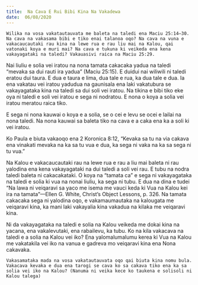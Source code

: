 ```yaml
---
title:  Na Cava E Rui Bibi Kina Na Vakadewa
date:  06/08/2020
---
```


`Wilika na vosa vakatautauvata me baleta na taledi ena Maciu 25:14–30. Na cava na vakasama bibi e tiko enai talanoa oqo? Na cava na vuna e vakacaucautaki rau kina na lewe rua e rau liu mai na Kalou, qai vatonaki koya e muri mai? Na cava e tukuna ki veikeda ena kena vakayagataki na taledi? Vakauasivi raica na Maciu 25:29.`

Nai liuliu e solia vei iratou na nona tamata cakacaka yadua na taledi “mevaka sa dui rauti ira yadua” (Maciu 25:15). E duidui nai wiliwili ni taledi eratou dui taura. E dua e taura e lima, dua tale e rua, ka dua tale e dua. Ia ena vakatau vei iratou yadudua na gaunisala ena laki vakatubura se vakayagataka kina na taledi sa dui soli vei iratou. Na tikina e bibi tiko eke oya ni taledi e soli vei iratou e sega ni nodratou. E nona o koya a solia vei iratou meratou raica tiko.

E sega ni nona kauwai o koya e a solia, se o cei e levu se ocei e lailai na nona taledi. Na nona kauwai sa baleta tiko na cava e a caka ena ka a soli ki vei iratou.

Ko Paula e biuta vakaoqo ena 2 Koronica 8:12, “Kevaka sa tu na via cakava ena vinakati mevaka na ka sa tu vua e dua, ka sega ni vaka na ka sa sega ni tu vua.”

Na Kalou e vakacaucautaki rau na lewe rua e rau a liu mai baleta ni rau yalodina ena kena vakayagataki na dui taledi a soli vei rau. E tubu na nodra taledi baleta ni cakacakataki. O koya na “tamata ca” e sega ni vakayagataka na taledi e solia ki vua na nonai liuliu, ka sega ni tubu. E dua na dina e tudei “Na lawa ni veiqaravi sa yaco me isema me vauci keda ki Vua na Kalou kei ira na tamata”—Ellen G. White, Christ’s Object Lessons, p. 326. Na tamata cakacaka sega ni yalodina oqo, e vakamaumautaka na kalougata me veiqaravi kina, ka mani laki vakayalia kina vakadua na kilaka me veiqaravi kina.

Ni da vakayagataka na taledi e solia na Kalou veikeda me dokai kina na yacana, ena vakalevutaki, ena rabailevu, ka tubu. Ko na kila vakacava na taledi e a solia na Kalou vei iko? Ena yalomalumalumu kerea ki Vua na Kalou me vakatakila vei iko na vanua e gadreva mo veiqaravi kina ena Nona cakavaka.

`Vakasamataka mada na vosa vakatautauvata oqo qai biuta kina nomu bula. Vakacava kevaka e dua ena tarogi se cava ko sa cakava tiko ena ka sa solia vei iko na Kalou? (Nanuma ni veika kece ko taukena e solisoli ni Kalou talega)`